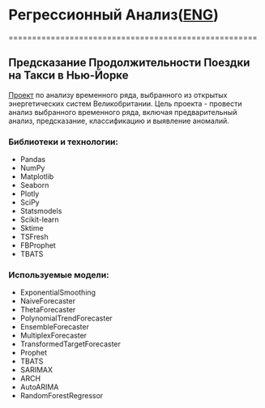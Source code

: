 # Регрессионный Анализ([ENG](https://github.com/termik88/final_projects_ml/time_series/README.md))
=====================================================
## Предсказание Продолжительности Поездки на Такси в Нью-Йорке

[Проект](https://github.com/termik88/final_projects_ml/time_series/project.ipynb) по анализу временного ряда, выбранного из открытых энергетических систем Великобритании. Цель проекта - провести анализ выбранного временного ряда, включая предварительный анализ, предсказание, классификацию и выявление аномалий.

### Библиотеки и технологии:

- Pandas
- NumPy
- Matplotlib
- Seaborn
- Plotly
- SciPy
- Statsmodels
- Scikit-learn
- Sktime
- TSFresh
- FBProphet
- TBATS

### Используемые модели:

- ExponentialSmoothing
- NaiveForecaster
- ThetaForecaster
- PolynomialTrendForecaster
- EnsembleForecaster
- MultiplexForecaster
- TransformedTargetForecaster
- Prophet
- TBATS
- SARIMAX
- ARCH
- AutoARIMA
- RandomForestRegressor